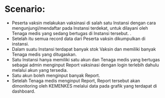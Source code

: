 <!DOCTYPE html>
<html>
<title>Vaccine App Business Scenario</title>
<body>

<h1>Scenario:</h1>
<p>
<ul>
  <li>Peserta vaksin melakukan vaksinasi di salah satu Instansi dengan cara mengunjungi/mendaftar pada Instansi terdekat, untuk dilayani oleh Tenaga medis yang sedang bertugas di Instansi tersebut.
.</li>
  <li>Setelah itu semua record data dari Peserta vaksin dikumpulkan di instansi.
  </li>
  <li>Dalam suatu Instansi terdapat banyak stok Vaksin dan memiliki banyak Tenaga medis yang ditugaskan.</li>
 <li>Satu Instansi hanya memiliki satu akun dan Tenaga medis yang bertugas sebagai admin menginput Report vaksinasi dengan login terlebih dahulu melalui akun yang tersedia. </li>
 <li>Satu akun boleh menginput banyak Report. </li>
 <li>Setelah Tenaga medis menginput Report, Report tersebut akan dimonitoring oleh KEMENKES melalui data pada grafik yang terdapat di dashboard.
</li>

</ul>

</p>



</body>
</html>
